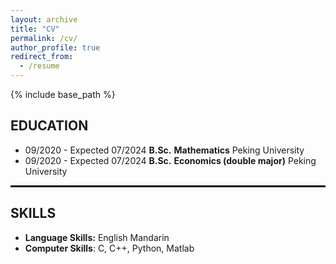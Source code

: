 ```yaml
---
layout: archive
title: "CV"
permalink: /cv/
author_profile: true
redirect_from:
  - /resume
---
```


{% include base_path %}

## EDUCATION

- 09/2020 - Expected 07/2024       **B.Sc.**        **Mathematics**        Peking University
- 09/2020 - Expected 07/2024       **B.Sc.**        **Economics (double major)**       Peking University


<hr style=" border: 1px solid black" >


## SKILLS

- **Language Skills:** English Mandarin
- **Computer Skills**: C, C++, Python, Matlab

